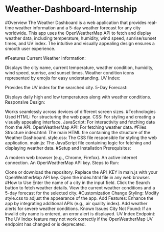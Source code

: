 # Weather-Dashboard-Internship
#Overview
The Weather Dashboard is a web application that provides real-time weather information and a 5-day weather forecast for any city worldwide. This app uses the OpenWeatherMap API to fetch and display weather data, including temperature, humidity, wind speed, sunrise/sunset times, and UV index. The intuitive and visually appealing design ensures a smooth user experience.

#Features
Current Weather Information:

Displays the city name, current temperature, weather condition, humidity, wind speed, sunrise, and sunset times.
Weather condition icons represented by emojis for easy understanding.
UV Index:

Provides the UV index for the searched city.
5-Day Forecast:

Displays daily high and low temperatures along with weather conditions.
Responsive Design:

Works seamlessly across devices of different screen sizes.
#Technologies Used
HTML: For structuring the web page.
CSS: For styling and creating a visually appealing interface.
JavaScript: For interactivity and fetching data from the API.
OpenWeatherMap API: For fetching weather data.
#Files Structure
index.html: The main HTML file containing the structure of the Weather Dashboard.
style.css: The CSS file responsible for styling the web application.
main.js: The JavaScript file containing logic for fetching and displaying weather data.
#Setup and Installation
Prerequisites:

A modern web browser (e.g., Chrome, Firefox).
An active internet connection.
An OpenWeatherMap API key.
Steps to Run:

Clone or download the repository.
Replace the API_KEY in main.js with your OpenWeatherMap API key.
Open the index.html file in any web browser.
#How to Use
Enter the name of a city in the input field.
Click the Search button to fetch weather details.
View the current weather conditions and a 5-day forecast for the selected city.
#Customization
Change Styling:
Modify style.css to adjust the appearance of the app.
Add Features:
Enhance the app by integrating additional APIs (e.g., air quality index).
Add weather alerts for severe weather conditions.
Known Issues
City Not Found: If an invalid city name is entered, an error alert is displayed.
UV Index Endpoint: The UV Index feature may not work correctly if the OpenWeatherMap UV endpoint has changed or is deprecated.
